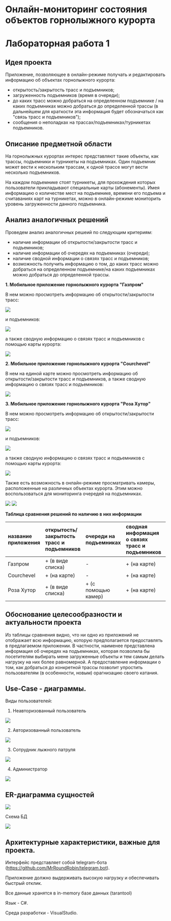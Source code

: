 # Онлайн-мониторинг состояния объектов горнолыжного курорта

# Лабораторная работа 1

## Идея проекта

Приложение, позволяющее в онлайн-режиме получать и редактировать информацию об объектах горнолыжного курорта:

- открытость/закрытость трасс и подъемников;
- загруженность подъемников (время в очереди);
- до каких трасс можно добраться на определенном подъемнике / на каких подъемниках можно добраться до определенной трассы (в дальнейшем для краткости эта информация будет обозначаться как "связь трасс и подъемников");
- сообщения о неполадках на трассах/подъемниках/турникетах подъемников.


## Описание предметной области

На горнолыжных курортах интерес представляют такие объекты, как трассы, подъемники и турникеты на подъемниках. Один подъемник может вести к нескольким трассам, к одной трассе могут вести несколько подъемников. 

На каждом подъемнике стоят турникеты, для прохождения которых пользователи прикладывают специальные карты (абонементы). Имея информацию о количестве мест на подъемнике, времени его подъема и считаваниях карт на турникетах, можно в онлайн-режиме мониторить уровень загруженности данного подъемника. 


## Анализ аналогичных решений

Проведем анализ аналогичных решеий по следующим критериям:

- наличие информации об открытости/закрытости трасс и подъемников;
- наличие информации об очередях на подъемниках (очереди);
- наличие сводной информации о связях трасс и подъемников;
- возможность получить информацию о том, до каких трасс можно добраться на определенном подъемнике/на каких подъемниках можно добраться до определенной трассы.

**1. Мобильное приложение горнолыжного курорта "Газпром"**

В нем можно просмотреть информацию об открытости/закрытости трасс:

![](docs/imgs/analogue_apps/gslope.png)

и подъемников:

![](docs/imgs/analogue_apps/glift.png)


а также сводную информацию о связях трасс и подъемников с помощью карты курорта:

![](docs/imgs/analogue_apps/gmap.png)


**2. Мобильное приложение горнолыжного курорта "Courchevel"**

В нем на единой карте можно просмотреть информацию об открытости/закрытости трасс и подъемников, а также сводную информацию о связях трасс и подъемников:

![](docs/imgs/analogue_apps/Courchevel.png)


**3. Мобильное приложение горнолыжного курорта "Роза Хутор"**

В нем можно просмотреть информацию об открытости/закрытости трасс:

![](docs/imgs/analogue_apps/rslope.png)

и подъемников:

![](docs/imgs/analogue_apps/rlift.png)


а также сводную информацию о связях трасс и подъемников с помощью карты курорта:

![](docs/imgs/analogue_apps/rmap.png)

Также есть возможность в онлайн-режиме просматривать камеры, расположенные на различных объектах курорта. Этим можно воспользоваться для мониторинга очередей на подъемниках.

![](docs/imgs/analogue_apps/rcamera1.png)
![](docs/imgs/analogue_apps/rcamera2.png)


**Таблица сравнения решений по наличию в них информации**

| название приложения  | открытость/закрытость трасс и подъемников| очереди на подъемниках | сводная информация о связях трасс и подъемников  | конкретная информация о связях трасс и подъемников  |
|:----------|:----------|:----------|:----------|:----------|
| Газпром    | + (в виде списка)   | -    | + (на карте)   | -    |
| Courchevel    | + (на карте)   | -   | + (на карте)    | -    |
| Роза Хутор    | + (в виде списка)   | + (с помощью камер)   | + (на карте)   | -    |




## Обоснование целесообразности и актуальности проекта

Из таблицы сравнения видно, что ни одно из приложений не отображает всю информацию, которую предполагается предоставлять в предлагаемом приложении. В частности, наименее представлена информация об очередях на подъемниках, которая позволила бы посетителям выбирать мене загруженные объекты и тем самым делать нагрузку на них более равномерной. А предоставление информации о том, как добраться до конкретной трассы позволит упростить пользователям (в особенности, новым) орагнизацию своего катания.

## Use-Case - диаграммы.

Виды пользователей:
1. Неавторизованный пользователь

![](docs/imgs/use_case/use-case1.png)

2. Авторизованный пользователь

![](docs/imgs/use_case/use-case2.png)

3. Сотрудник лыжного патруля

![](docs/imgs/use_case/use-case3.png)

4. Администратор

![](docs/imgs/use_case/use-case4.png)


## ER-диаграмма сущностей 

![](docs/imgs/er/er.png)

Схема БД

![](docs/imgs/db/db.png)

## Архитектурные характеристики, важные для проекта.

Интерфейс представляет собой telegram-бота (https://github.com/MrRoundRobin/telegram.bot).

Приложение должно выдерживать высокую нагрузку и обеспечивать быстрый отклик. 

Все данные хранятся в in-memory базе данных (tarantool)

Язык - C#. 

Среда разработки - VisualStudio.



